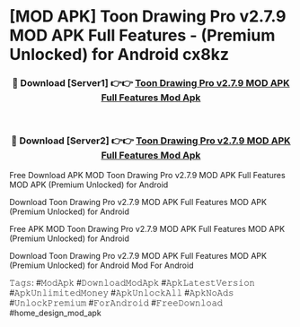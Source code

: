 # [MOD APK] Toon Drawing Pro v2.7.9 MOD APK Full Features - (Premium Unlocked) for Android cx8kz



<div align="center">
<h3>🔴 Download [Server1] 👉👉 <a href="https://momento.my/?title=Toon_Drawing_Pro_v2.7.9_MOD_APK_Full_Features">Toon Drawing Pro v2.7.9 MOD APK Full Features Mod Apk</a></h3><br>

<h3>🔴 Download [Server2] 👉👉 <a href="https://momento.my/?title=Toon_Drawing_Pro_v2.7.9_MOD_APK_Full_Features">Toon Drawing Pro v2.7.9 MOD APK Full Features Mod Apk</a></h3>
</div>



Free Download APK MOD Toon Drawing Pro v2.7.9 MOD APK Full Features MOD APK (Premium Unlocked) for Android

Download Toon Drawing Pro v2.7.9 MOD APK Full Features MOD APK (Premium Unlocked) for Android

Free APK MOD Toon Drawing Pro v2.7.9 MOD APK Full Features MOD APK (Premium Unlocked) for Android

Download Toon Drawing Pro v2.7.9 MOD APK Full Features MOD APK (Premium Unlocked) for Android Mod For Android

𝚃𝚊𝚐𝚜: #𝙼𝚘𝚍𝙰𝚙𝚔 #𝙳𝚘𝚠𝚗𝚕𝚘𝚊𝚍𝙼𝚘𝚍𝙰𝚙𝚔 #𝙰𝚙𝚔𝙻𝚊𝚝𝚎𝚜𝚝𝚅𝚎𝚛𝚜𝚒𝚘𝚗 #𝙰𝚙𝚔𝚄𝚗𝚕𝚒𝚖𝚒𝚝𝚎𝚍𝙼𝚘𝚗𝚎𝚢 #𝙰𝚙𝚔𝚄𝚗𝚕𝚘𝚌𝚔𝙰𝚕𝚕 #𝙰𝚙𝚔𝙽𝚘𝙰𝚍𝚜 #𝚄𝚗𝚕𝚘𝚌𝚔𝙿𝚛𝚎𝚖𝚒𝚞𝚖 #𝙵𝚘𝚛𝙰𝚗𝚍𝚛𝚘𝚒𝚍 #𝙵𝚛𝚎𝚎𝙳𝚘𝚠𝚗𝚕𝚘𝚊𝚍 #home_design_mod_apk
